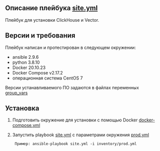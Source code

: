 ## Описание плейбука [site.yml](playbook%2Fsite.yml)
  Плейбук для установки ClickHouse и Vector.
  
## Версии и требования
Плейбук написан и протестирован в следующем окружении:
- ansible 2.9.6
- python  3.8.10
- Docker  20.10.23
- Docker Compose  v2.17.2
- операционная система CentOS 7  

Версии устанавливаемого ПО задаются в файлах переменных  [group_vars](playbook%2Fgroup_vars)

## Установка 

1. Подготовить окружение для установки с помощью Docker [docker-compose.yml](playbook%2Fdocker-compose.yml)
2. Запустить playbook  [site.yml](playbook%2Fsite.yml) с параметрами окружения [prod.yml](playbook%2Finventory%2Fprod.yml)
         
        Пример: ansible-playbook site.yml -i inventory/prod.yml